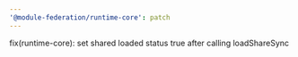 ```yaml
---
'@module-federation/runtime-core': patch
---
```


fix(runtime-core): set shared loaded status true after calling loadShareSync
